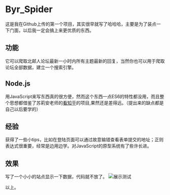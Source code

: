 # Byr_Spider
这是我在Github上传的第一个项目，其实很早就写了哈哈哈，主要是为了装点一下门面，以后我一定会搞上来更优质的东西。

## 功能
它可以爬取北邮人论坛最新一小时内所有主题最新的回复，当然你也可以用于爬取论坛全部数据，建立一个搜索引擎。

## Node.js
用JavaScript来写东西真的很方便，然而这个东西一点ES6的特性都没用，而且整个思想都借鉴了苏莉安老师的[看知乎](https://github.com/atonasting/zhihuspider)的项目,果然还是差得远。（提出来的缺点都是自己以后要学的）

## 经验
获得了一些小tips，比如在登陆页面可以通过故意输错查看表单提交的地址；正则表达式很重要，经常是边用边学。对JavaScript的原型系统有了些许长进。

## 效果
写了一个小小的站点显示一下数据，代码就不放了。
![展示测试](http://i1.piimg.com/4851/f1666901a27d4e35.png "哈哈哈 md有意思")

以上。